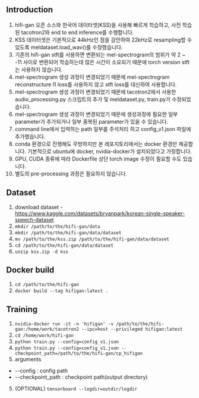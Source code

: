 ## Introduction
1. hifi-gan 오픈 소스와 한국어 데이터셋(KSS)을 사용해 빠르게 학습하고, 사전 학습된 tacotron2와 end to end inference를 수행합니다. 
2. KSS 데이터셋은 기본적으로 44kHz인 점을 감안하여 22kHz로 resampling할 수 있도록 meldataset.load_wav()를 수정했습니다.
4. 기존의 hifi-gan stft를 사용하면 변환되는 mel-spectrogram의 범위가 약 2 ~ -11 사이로 변환되어 학습하는데 많은 시간이 소요되기 때문에 torch version stft는 사용하지 않습니다.
5. mel-spectrogram 생성 과정이 변경되었기 때문에 mel-spectrogram reconstructure l1 loss를 사용하지 않고 stft loss를 대신하여 사용합니다.
6. mel-spectrogram 생성 과정이 변경되었기 때문에 tacotron2에서 사용한 audio_processing.py 스크립트의 추가 및 meldataset.py, train.py가 수정되었습니다.
7. mel-spectrogram 생성 과정이 변경되었기 때문에 생성과정에 필요한 일부 parameter가 추가되거나 일부 중복된 parameter가 있을 수 있습니다.
8. command line에서 입력하는 path 일부를 주석처리 하고 config_v1.json 파일에 추가했습니다.
9. conda 환경으로 진행해도 무방하지만 본 레포지토리에서는 docker 환경만 제공합니다. 기본적으로 ubuntu에 docker, nvidia-docker가 설치되었다고 가정합니다.
10. GPU, CUDA 종류에 따라 Dockerfile 상단 torch image 수정이 필요할 수도 있습니다.
11. 별도의 pre-processing 과정은 필요하지 않습니다.


## Dataset
1. download dataset - https://www.kaggle.com/datasets/bryanpark/korean-single-speaker-speech-dataset
2. `mkdir /path/to/the/hifi-gan/data`
3. `mkdir /path/to/the/hifi-gan/data/dataset`
4. `mv /path/to/the/kss.zip /path/to/the/hifi-gan/data/dataset`
5. `cd /path/to/the/hifi-gan/data/dataset`
6. `unzip kss.zip -d kss`

## Docker build
1. `cd /path/to/the/hifi-gan`
2. `docker build --tag hifigan:latest .`

## Training
1. `nvidia-docker run -it -n 'hifigan' -v /path/to/the/hifi-gan:/home/work/tacotron2 --ipc=host --privileged hifigan:latest`
2. `cd /home/work/hifi-gan`
3. `python train.py --config=config_v1.json`
4. `python train.py --config=config_v1.json --checkpoint_path=/path/to/the/hifi-gan/cp_hifigan`
5. arguments
  * --config : config path
  * --checkpoint_path : checkpoint path(output directory)
5. (OPTIONAL) `tensorboard --logdir=outdir/logdir`
